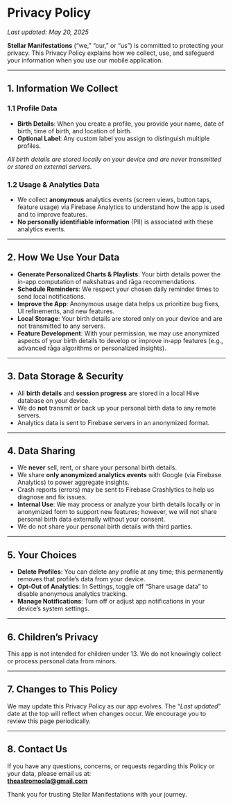 # Privacy Policy

_Last updated: May 20, 2025_

**Stellar Manifestations** (“we,” “our,” or “us”) is committed to protecting your privacy. This Privacy Policy explains how we collect, use, and safeguard your information when you use our mobile application.

---

## 1. Information We Collect

### 1.1 Profile Data  
- **Birth Details**: When you create a profile, you provide your name, date of birth, time of birth, and location of birth.  
- **Optional Label**: Any custom label you assign to distinguish multiple profiles.  

_All birth details are stored locally on your device and are never transmitted or stored on external servers._

### 1.2 Usage & Analytics Data  
- We collect **anonymous** analytics events (screen views, button taps, feature usage) via Firebase Analytics to understand how the app is used and to improve features.  
- **No personally identifiable information** (PII) is associated with these analytics events.  

---

## 2. How We Use Your Data

- **Generate Personalized Charts & Playlists**: Your birth details power the in-app computation of nakshatras and rāga recommendations.  
- **Schedule Reminders**: We respect your chosen daily reminder times to send local notifications.  
- **Improve the App**: Anonymous usage data helps us prioritize bug fixes, UI refinements, and new features.
- **Local Storage**: Your birth details are stored only on your device and are not transmitted to any servers.
- **Feature Development**: With your permission, we may use anonymized aspects of your birth details to develop or improve in‑app features (e.g., advanced rāga algorithms or personalized insights).

---

## 3. Data Storage & Security

- All **birth details** and **session progress** are stored in a local Hive database on your device.  
- We do **not** transmit or back up your personal birth data to any remote servers.  
- Analytics data is sent to Firebase servers in an anonymized format.  

---

## 4. Data Sharing

- We **never** sell, rent, or share your personal birth details.  
- We share **only anonymized analytics events** with Google (via Firebase Analytics) to power aggregate insights.  
- Crash reports (errors) may be sent to Firebase Crashlytics to help us diagnose and fix issues.
- **Internal Use**: We may process or analyze your birth details locally or in anonymized form to support new features; however, we will not share personal birth data externally without your consent.
- We do not share your personal birth details with third parties.


---

## 5. Your Choices

- **Delete Profiles**: You can delete any profile at any time; this permanently removes that profile’s data from your device.  
- **Opt-Out of Analytics**: In Settings, toggle off “Share usage data” to disable anonymous analytics tracking.  
- **Manage Notifications**: Turn off or adjust app notifications in your device’s system settings.

---

## 6. Children’s Privacy

This app is not intended for children under 13. We do not knowingly collect or process personal data from minors.

---

## 7. Changes to This Policy

We may update this Privacy Policy as our app evolves. The “_Last updated_” date at the top will reflect when changes occur. We encourage you to review this page periodically.

---

## 8. Contact Us

If you have any questions, concerns, or requests regarding this Policy or your data, please email us at:  
**theastromoola@gmail.com** 

Thank you for trusting Stellar Manifestations with your journey.  
